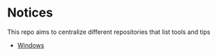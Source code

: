 # Notices
This repo aims to centralize different repositories that list tools and tips

- [Windows](https://github.com/Upsylonbare/Notices/tree/master/Windows%20Tips)

